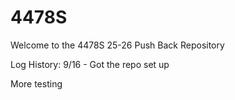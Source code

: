 # 4478S
<p>Welcome to the 4478S 25-26 Push Back Repository</p>
<p>Log History: 9/16 - Got the repo set up</p>
<p> More testing </p>